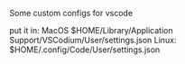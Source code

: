 Some custom configs for vscode

put it in:
MacOS $HOME/Library/Application Support/VSCodium/User/settings.json
Linux: $HOME/.config/Code/User/settings.json

